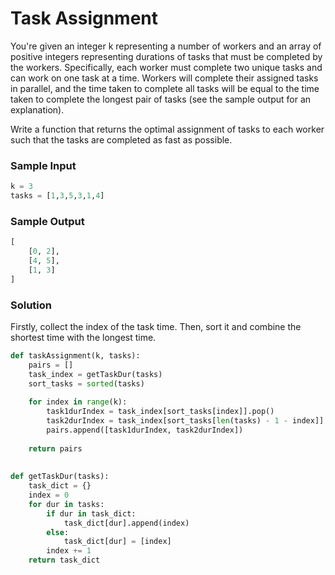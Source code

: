 
# Task Assignment

You're given an integer k representing a number of workers and
an array of positive integers representing durations of tasks
that must be completed by the workers. Specifically, each worker
must complete two unique tasks and can work on one task at a time.
Workers will complete their assigned tasks in parallel, and the time
taken to complete all tasks will be equal to the time taken to complete
the longest pair of tasks (see the sample output for an explanation).

Write a function that returns the optimal assignment of tasks to each
worker such that the tasks are completed as fast as possible. 



### Sample Input 

```python
k = 3
tasks = [1,3,5,3,1,4]
```

### Sample Output 

```python
[
    [0, 2],
    [4, 5],
    [1, 3]
]
```

### Solution
Firstly, collect the index of the task time. Then, sort it and 
combine the shortest time with the longest time.  

```python
def taskAssignment(k, tasks):
	pairs = []
	task_index = getTaskDur(tasks)
	sort_tasks = sorted(tasks)
	
	for index in range(k):
		task1durIndex = task_index[sort_tasks[index]].pop()
		task2durIndex = task_index[sort_tasks[len(tasks) - 1 - index]].pop()
		pairs.append([task1durIndex, task2durIndex])
		
	return pairs
	
	
def getTaskDur(tasks):
	task_dict = {}
	index = 0
	for dur in tasks:
		if dur in task_dict:
			task_dict[dur].append(index)
		else:
			task_dict[dur] = [index]
		index += 1
	return task_dict
	
```